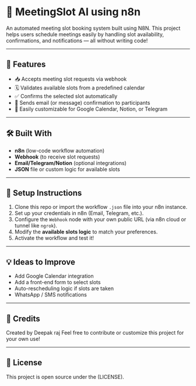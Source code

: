 # 📅 MeetingSlot AI using n8n

An automated meeting slot booking system built using N8N. This project helps users schedule meetings easily by handling slot availability, confirmations, and notifications — all without writing code!

---

## 🚀 Features

- 📥 Accepts meeting slot requests via webhook
- 🗓️ Validates available slots from a predefined calendar
- ✅ Confirms the selected slot automatically
- 📧 Sends email (or message) confirmation to participants
- 🔄 Easily customizable for Google Calendar, Notion, or Telegram

---

## 🛠️ Built With

- **n8n** (low-code workflow automation)
- **Webhook** (to receive slot requests)
- **Email/Telegram/Notion** (optional integrations)
- **JSON** file or custom logic for available slots

---

## 🔧 Setup Instructions

1. Clone this repo or import the workflow `.json` file into your n8n instance.
2. Set up your credentials in n8n (Email, Telegram, etc.).
3. Configure the `Webhook` node with your own public URL (via n8n cloud or tunnel like `ngrok`).
4. Modify the **available slots logic** to match your preferences.
5. Activate the workflow and test it!



---

## 💡 Ideas to Improve

- Add Google Calendar integration
- Add a front-end form to select slots
- Auto-rescheduling logic if slots are taken
- WhatsApp / SMS notifications

---

## 🙌 Credits

Created by Deepak raj 
Feel free to contribute or customize this project for your own use!

---

## 📄 License

This project is open source under the (LICENSE).
